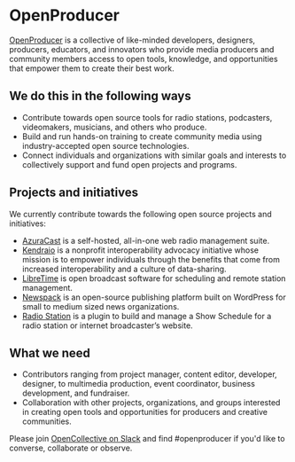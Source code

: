 # OpenProducer
[OpenProducer](https://www.openproducer.org) is a collective of like-minded developers, designers, producers, educators, and innovators who provide media producers and community members access to open tools, knowledge, and opportunities that empower them to create their best work. 

## We do this in the following ways
- Contribute towards open source tools for radio stations, podcasters, videomakers, musicians, and others who produce.
- Build and run hands-on training to create community media using industry-accepted open source technologies.
- Connect individuals and organizations with similar goals and interests to collectively support and fund open projects and programs.

## Projects and initiatives
We currently contribute towards the following open source projects and initiatives:
- [AzuraCast](https://www.azuracast.com/) is a self-hosted, all-in-one web radio management suite.
- [Kendraio](https://www.kendra.io/) is a nonprofit interoperability advocacy initiative whose mission is to empower individuals through the benefits that come from increased interoperability and a culture of data-sharing. 
- [LibreTime](https://libretime.org/) is open broadcast software for scheduling and remote station management.
- [Newspack](https://newspack.pub/) is an open-source publishing platform built on WordPress for small to medium sized news organizations. 
- [Radio Station](https://netmix.com/radio-station/) is a plugin to build and manage a Show Schedule for a radio station or internet broadcaster’s website.

## What we need
- Contributors ranging from project manager, content editor, developer, designer, to multimedia production, event coordinator, business development, and fundraiser. 
- Collaboration with other projects, organizations, and groups interested in creating open tools and opportunities for producers and creative communities. 

Please join [OpenCollective on Slack](https://slack.opencollective.com/) and find #openproducer if you'd like to converse, collaborate or observe.
